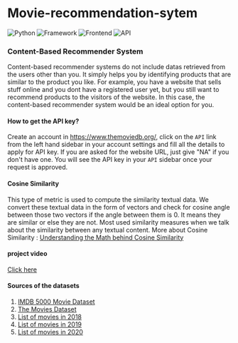 # Movie-recommendation-sytem
![Python](https://img.shields.io/badge/Python-3.8-blueviolet)
![Framework](https://img.shields.io/badge/Framework-Flask-red)
![Frontend](https://img.shields.io/badge/Frontend-HTML/CSS/JS-green)
![API](https://img.shields.io/badge/API-TMDB-fcba03)
### Content-Based Recommender System
Content-based recommender systems do not include datas retrieved from the users other than you. It simply helps you by identifying products that are similar to the product you like.
For example, you have a website that sells stuff online and you dont have a registered user yet, but you still want to recommend products to the visitors of the website. In this case, the content-based recommender system would be an ideal option for you.
#### How to get the API key?

Create an account in https://www.themoviedb.org/, click on the `API` link from the left hand sidebar in your account settings and fill all the details to apply for API key. If you are asked for the website URL, just give "NA" if you don't have one. You will see the API key in your `API` sidebar once your request is approved.
#### Cosine Similarity
This type of metric is used to compute the similarity textual data. We convert these textual data in the form of vectors and check for cosine angle between those two vectors if the angle between them is 0. It means they are similar or else they are not. Most used similarity measures when we talk about the similarity between any textual content.
More about Cosine Similarity : [Understanding the Math behind Cosine Similarity](https://www.machinelearningplus.com/nlp/cosine-similarity/)
#### project video
[Click here](https://youtu.be/o2Bp61PSqSI)
#### Sources of the datasets 

1. [IMDB 5000 Movie Dataset](https://www.kaggle.com/carolzhangdc/imdb-5000-movie-dataset)
2. [The Movies Dataset](https://www.kaggle.com/rounakbanik/the-movies-dataset)
3. [List of movies in 2018](https://en.wikipedia.org/wiki/List_of_American_films_of_2018)
4. [List of movies in 2019](https://en.wikipedia.org/wiki/List_of_American_films_of_2019)
5. [List of movies in 2020](https://en.wikipedia.org/wiki/List_of_American_films_of_2020)

